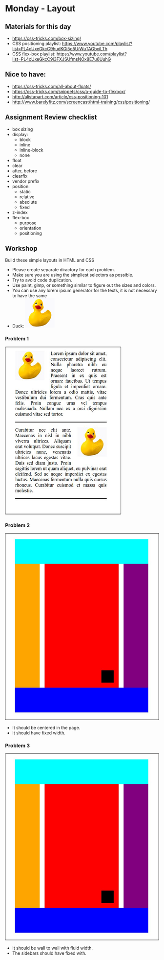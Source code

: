 # Monday - Layout

## Materials for this day
 - https://css-tricks.com/box-sizing/
 - CSS positioning playlist: https://www.youtube.com/playlist?list=PL4cUxeGkcC9hudKGi5o5UiWuTAGbxiLTh
 - CSS flex-box playlist: https://www.youtube.com/playlist?list=PL4cUxeGkcC9i3FXJSUfmsNOx8E7u6UuhG

## Nice to have:
 - https://css-tricks.com/all-about-floats/
 - https://css-tricks.com/snippets/css/a-guide-to-flexbox/
 - http://alistapart.com/article/css-positioning-101
 - http://www.barelyfitz.com/screencast/html-training/css/positioning/

## Assignment Review checklist
 - box sizing
 - display:
   - block
   - inline
   - inline-block
   - none
 - float
 - clear
 - after, before
 - clearfix
 - vendor prefix
 - position:
   - static
   - relative
   - absolute
   - fixed
 - z-index
 - flex-box
   - purpose
   - orientation
   - positioning

## Workshop
Build these simple layouts in HTML and CSS

 - Please create separate diractory for each problem.
 - Make sure you are using the simpliest selectors as possible.
 - Try to avoid code duplication.
 - Use paint, gimp, or something similar to figure out the sizes and colors.
 - You can use any lorem ipsum generator for the texts, it is not necessary to have the same
 - Duck: ![duck](duck.png)

### Problem 1
![first problem](1.jpg)

### Problem 2
![second problem](2.jpg)

 - It should be centered in the page.
 - It should have fixed width.

### Problem 3
![third problem](2.jpg)

 - It should be wall to wall with fluid width.
 - The sidebars should have fixed with.




 
